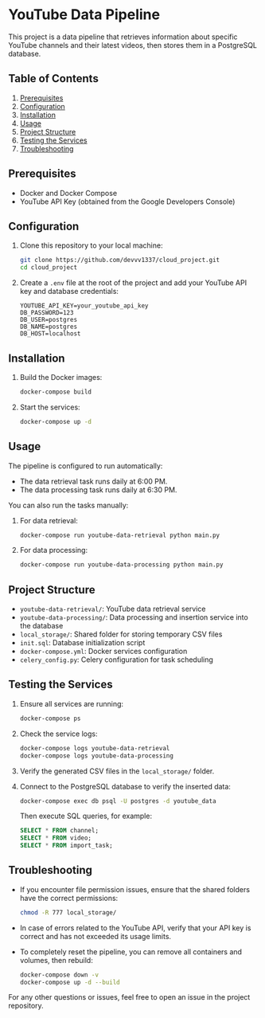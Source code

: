 # YouTube Data Pipeline

This project is a data pipeline that retrieves information about specific YouTube channels and their latest videos, then stores them in a PostgreSQL database.

## Table of Contents

1. [Prerequisites](#prerequisites)
2. [Configuration](#configuration)
3. [Installation](#installation)
4. [Usage](#usage)
5. [Project Structure](#project-structure)
6. [Testing the Services](#testing-the-services)
7. [Troubleshooting](#troubleshooting)

## Prerequisites

- Docker and Docker Compose
- YouTube API Key (obtained from the Google Developers Console)

## Configuration

1. Clone this repository to your local machine:
   ```bash
   git clone https://github.com/devvv1337/cloud_project.git
   cd cloud_project
   ```

2. Create a `.env` file at the root of the project and add your YouTube API key and database credentials:
   ```env
   YOUTUBE_API_KEY=your_youtube_api_key
   DB_PASSWORD=123
   DB_USER=postgres
   DB_NAME=postgres
   DB_HOST=localhost
   ```

## Installation

1. Build the Docker images:
   ```bash
   docker-compose build
   ```

2. Start the services:
   ```bash
   docker-compose up -d
   ```

## Usage

The pipeline is configured to run automatically:
- The data retrieval task runs daily at 6:00 PM.
- The data processing task runs daily at 6:30 PM.

You can also run the tasks manually:

1. For data retrieval:
   ```bash
   docker-compose run youtube-data-retrieval python main.py
   ```

2. For data processing:
   ```bash
   docker-compose run youtube-data-processing python main.py
   ```

## Project Structure

- `youtube-data-retrieval/`: YouTube data retrieval service
- `youtube-data-processing/`: Data processing and insertion service into the database
- `local_storage/`: Shared folder for storing temporary CSV files
- `init.sql`: Database initialization script
- `docker-compose.yml`: Docker services configuration
- `celery_config.py`: Celery configuration for task scheduling

## Testing the Services

1. Ensure all services are running:
   ```bash
   docker-compose ps
   ```

2. Check the service logs:
   ```bash
   docker-compose logs youtube-data-retrieval
   docker-compose logs youtube-data-processing
   ```

3. Verify the generated CSV files in the `local_storage/` folder.

4. Connect to the PostgreSQL database to verify the inserted data:
   ```bash
   docker-compose exec db psql -U postgres -d youtube_data
   ```
   Then execute SQL queries, for example:
   ```sql
   SELECT * FROM channel;
   SELECT * FROM video;
   SELECT * FROM import_task;
   ```

## Troubleshooting

- If you encounter file permission issues, ensure that the shared folders have the correct permissions:
  ```bash
  chmod -R 777 local_storage/
  ```

- In case of errors related to the YouTube API, verify that your API key is correct and has not exceeded its usage limits.

- To completely reset the pipeline, you can remove all containers and volumes, then rebuild:
  ```bash
  docker-compose down -v
  docker-compose up -d --build
  ```

For any other questions or issues, feel free to open an issue in the project repository.
